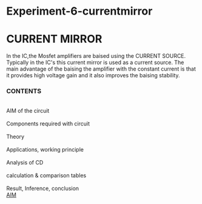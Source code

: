 # Experiment-6-currentmirror
<h1>CURRENT MIRROR</h1>     
<p> In the IC,the Mosfet amplifiers are baised using the CURRENT SOURCE. Typically in the IC's this current mirror is used as a current source. The main advantage of the baising the amplifier with the constant current is that it provides high voltage gain and it also improves the baising stability.</p>
<h3>CONTENTS</h2>
<br>AIM of the circuit</br>
<br>Components required with circuit</br>
<br>Theory</br>
<br>Applications, working principle</br>
<br>Analysis of CD</br>
<br>calculation & comparison tables</br>
<br>Result, Inference, conclusion</br>
<u>AIM</u>



  

